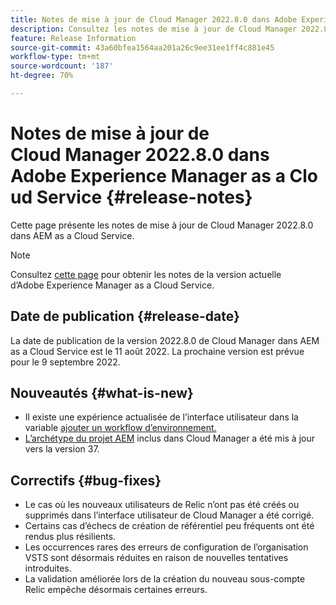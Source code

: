 ```yaml
---
title: Notes de mise à jour de Cloud Manager 2022.8.0 dans Adobe Experience Manager as a Cloud Service
description: Consultez les notes de mise à jour de Cloud Manager 2022.8.0 dans AEM as a Cloud Service.
feature: Release Information
source-git-commit: 43a60bfea1564aa201a26c9ee31ee1ff4c881e45
workflow-type: tm+mt
source-wordcount: '187'
ht-degree: 70%

---
```



# Notes de mise à jour de Cloud Manager 2022.8.0 dans Adobe Experience Manager as a Cloud Service {#release-notes}

Cette page présente les notes de mise à jour de Cloud Manager 2022.8.0 dans AEM as a Cloud Service.

>[!NOTE]
>
>Consultez [cette page](/help/release-notes/release-notes-cloud/release-notes-current.md) pour obtenir les notes de la version actuelle d’Adobe Experience Manager as a Cloud Service.

## Date de publication {#release-date}

La date de publication de la version 2022.8.0 de Cloud Manager dans AEM as a Cloud Service est le 11 août 2022. La prochaine version est prévue pour le 9 septembre 2022.

## Nouveautés {#what-is-new}

* Il existe une expérience actualisée de l’interface utilisateur dans la variable [ajouter un workflow d’environnement.](/help/implementing/cloud-manager/manage-environments.md)
* [L’archétype du projet AEM](https://experienceleague.adobe.com/docs/experience-manager-core-components/using/developing/archetype/overview.html?lang=fr) inclus dans Cloud Manager a été mis à jour vers la version 37.

## Correctifs {#bug-fixes}

* Le cas où les nouveaux utilisateurs de Relic n’ont pas été créés ou supprimés dans l’interface utilisateur de Cloud Manager a été corrigé.
* Certains cas d’échecs de création de référentiel peu fréquents ont été rendus plus résilients.
* Les occurrences rares des erreurs de configuration de l’organisation VSTS sont désormais réduites en raison de nouvelles tentatives introduites.
* La validation améliorée lors de la création du nouveau sous-compte Relic empêche désormais certaines erreurs.
